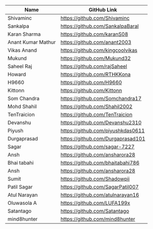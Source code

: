 | Name         | GitHub Link                     |
| ------------ | ------------------------------- |
| Shivaminc    | https://github.com/Shivaminc    |
| Sankalpa     | https://github.com/SankalpaBaral|
|Karan Sharma | https://github.com/karanS08|
| Anant Kumar Mathur| https://github.com/anant2003 |
| Vikas Anand | https://github.com/kingcoolvikas |
| Mukund      | https://github.com/Mukund32 |
| Saheel Raj  | https://github.com/rajSaheel
| Howard | https://github.com/RTHKKona |
|H9660| https://github.com/H9660 |
| Kittonn | https://github.com/Kittonn |
| Som Chandra | https://github.com/Somchandra17 |
| Mohd Shahil | https://github.com/Shahil2002 |
| TenTraicion | https://github.com/TenTraicion |
| Devanshu    | https://github.com/Devanshu2310 |
| Piyush | https://github.com/piyushkdas0611 | 
| Durgaprasad | https://github.com/Durgaprasad101 |
| Sagar       | https://github.com/sagar-7227   |
| Ansh        | https://github.com/ansharora28 |
| Bhai tabahi | https://github.com/bhaitabahi786 |
| Ansh        | https://github.com/ansharora28|
| Sumit       | https://github.com/Shadowpii |
| Patil Sagar | https://github.com/SagarPatil007 |
| Atul Narayan | https://github.com/atulnarayan16|
| Oluwasola A | https://github.com/LUFA199x |
| Satantago | https://github.com/Satantago  |
| mind8hunter | https://github.com/mind8hunter |
